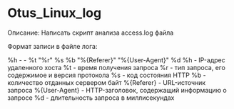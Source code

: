 # Otus_Linux_log
Описание:
Написать скрипт анализа access.log файла

Формат записи в файле лога:

%h - - %t "%r" %s %b "%{Referer}" "%{User-Agent}" %d
%h - IP-адрес удаленного хоста
%t - время получения запроса
%r - тип запроса, его содержимое и версия протокола
%s - код состояния HTTP
%b - количество отданных сервером байт
%{Referer} - URL-источник запроса
%{User-Agent} - HTTP-заголовок, содержащий информацию о запросе
%d - длительность запроса в миллисекундах
